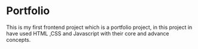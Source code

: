 # Portfolio
This is my first frontend project which is a portfolio project, in this project in have used HTML ,CSS and Javascript with their core and advance concepts.
